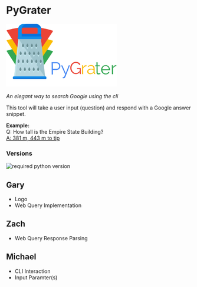 # PyGrater
![pygrater logo][pygrater-logo]

_An elegant way to search Google using the cli_  

 
 This tool will take a user input (question) and respond with a Google answer snippet.
 
 **Example:**  
 Q: How tall is the Empire State Building?  
 [A: 381 m, 443 m to tip][answer-link]
 
 ### Versions
 ![required python version][python-version]
 
 ## Gary
 * Logo
 * Web Query Implementation
 
 
 ## Zach
 * Web Query Response Parsing
 

 ## Michael
 * CLI Interaction
 * Input Paramter(s)
 



[answer-link]: https://www.google.ca/search?ei=0RIsYOPKCIbO0PEPkr2f8AM&q=how+tall+is+the+empire+state+building&oq=how+tall+is+the+empire+state+building&gs_lcp=Cgdnd3Mtd2l6EAMyAggAMgIIADICCAAyAggAMgIIADICCAAyAggAMgIIADICCAAyAggAOgcIABBHELADOgcIABCwAxBDOhAILhDHARCvARCwAxDIAxBDOgYIABAHEB5KBQg4EgExUOnMK1jkzitglNAraAJwAngCgAHDAYgB8ASSAQMzLjOYAQCgAQGqAQdnd3Mtd2l6yAELwAEB&sclient=gws-wiz&ved=0ahUKEwij9_6QiO_uAhUGJzQIHZLeBz4Q4dUDCAw&uact=5
[python-version]: https://img.shields.io/badge/Python%20Version-3.7.8-blueviolet?style=flat-square&logo=python&logoColor=white
[pygrater-logo]: /images/logo.png
